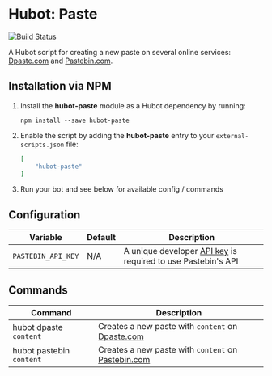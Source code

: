 # Hubot: Paste

[![Build Status](https://travis-ci.org/ClaudeBot/hubot-paste.svg)](https://travis-ci.org/ClaudeBot/hubot-paste)

A Hubot script for creating a new paste on several online services: [Dpaste.com][dpaste] and [Pastebin.com][pastebin].


## Installation via NPM

1. Install the __hubot-paste__ module as a Hubot dependency by running:

    ```
    npm install --save hubot-paste
    ```

2. Enable the script by adding the __hubot-paste__ entry to your `external-scripts.json` file:

    ```json
    [
        "hubot-paste"
    ]
    ```

3. Run your bot and see below for available config / commands


## Configuration

Variable | Default | Description
--- | --- | ---
`PASTEBIN_API_KEY` | N/A | A unique developer [API key](http://pastebin.com/api) is required to use Pastebin's API


## Commands

Command | Description
--- | ---
hubot dpaste `content` | Creates a new paste with `content` on [Dpaste.com][dpaste]
hubot pastebin `content` | Creates a new paste with `content` on [Pastebin.com][pastebin]

  [dpaste]: http://dpaste.com/
  [pastebin]: //pastebin.com/